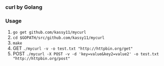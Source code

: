 ### curl by Golang

### Usage
1. `go get github.com/kassy11/mycurl`
2. `cd $GOPATH/src/github.com/kassy11/mycurl`
3. `make`
4. GET `./mycurl -v -o test.txt "http://httpbin.org/get"`
5. POST `./mycurl -X POST -v -d 'key=value&key2=value2' -o test.txt "http://httpbin.org/post"`
